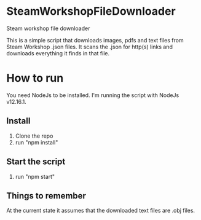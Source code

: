 # SteamWorkshopFileDownloader
Steam workshop file downloader

This is a simple script that downloads images, pdfs and text files from Steam Workshop .json files. It scans the .json for http(s) links and downloads everything it finds in that file.

# How to run
You need NodeJs to be installed. I'm running the script with NodeJs v12.16.1.

## Install
1) Clone the repo
2) run "npm install"

## Start the script
1) run "npm start"

## Things to remember
At the current state it assumes that the downloaded text files are .obj files.
